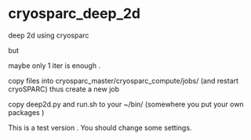 # cryosparc_deep_2d
deep 2d using cryosparc 

but

maybe only 1 iter is enough .

copy files into cryosparc_master/cryosparc_compute/jobs/  (and restart cryoSPARC) thus create a new job 

copy deep2d.py and run.sh to your ~/bin/ (somewhere you put your own packages )

This is a test version . You should change some settings.
